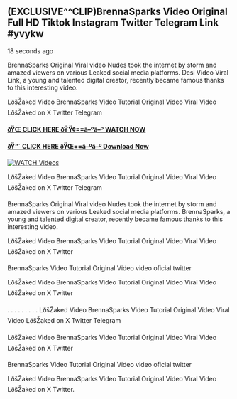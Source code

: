 ## (EXCLUSIVE^^CLIP)BrennaSparks Video Original Full HD Tiktok Instagram Twitter Telegram Link #yvykw

18 seconds ago

BrennaSparks Original Viral video Nudes took the internet by storm and amazed viewers on various Leaked social media platforms. Desi Video Viral Link, a young and talented digital creator, recently became famous thanks to this interesting video.

LðšŽaked Video BrennaSparks Video Tutorial Original Video Viral Video LðšŽaked on X Twitter Telegram

**[ðŸŒ CLICK HERE ðŸŸ¢==â–ºâ–º WATCH NOW](https://clips-mediaa.blogspot.com/2025/02/video-viral-download.html)**

**[ðŸ”´ CLICK HERE ðŸŒ==â–ºâ–º Download Now](https://clips-mediaa.blogspot.com/2025/02/video-viral-download.html)**

[![WATCH Videos](https://i.imgur.com/dJHk4Zq.gif)](https://clips-mediaa.blogspot.com/2025/02/video-viral-download.html)

LðšŽaked Video BrennaSparks Video Tutorial Original Video Viral Video LðšŽaked on X Twitter Telegram

BrennaSparks Original Viral video Nudes took the internet by storm and amazed viewers on various Leaked social media platforms. BrennaSparks, a young and talented digital creator, recently became famous thanks to this interesting video.

LðšŽaked Video BrennaSparks Video Tutorial Original Video Viral Video LðšŽaked on X Twitter

BrennaSparks Video Tutorial Original Video video oficial twitter

LðšŽaked Video BrennaSparks Video Tutorial Original Video Viral Video LðšŽaked on X Twitter

. . . . . . . . . LðšŽaked Video BrennaSparks Video Tutorial Original Video Viral Video LðšŽaked on X Twitter Telegram

LðšŽaked Video BrennaSparks Video Tutorial Original Video Viral Video LðšŽaked on X Twitter

BrennaSparks Video Tutorial Original Video video oficial twitter

LðšŽaked Video BrennaSparks Video Tutorial Original Video Viral Video LðšŽaked on X Twitter.